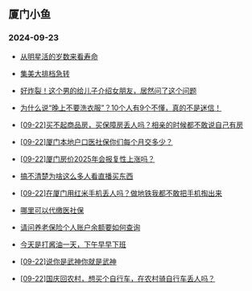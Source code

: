 ## 厦门小鱼 
### 2024-09-23

+ [从明星活的岁数来看寿命](http://bbs.xmfish.com/read-htm-tid-18245777.html)

+ [集美大排档急转](http://bbs.xmfish.com/read-htm-tid-18245778.html)

+ [好炸裂！这个男的给儿子介绍女朋友，居然问了这个问题](http://bbs.xmfish.com/read-htm-tid-18245827.html)

+ [为什么说“晚上不要洗衣服”？10个人有9个不懂，真的不是迷信！](http://bbs.xmfish.com/read-htm-tid-18245787.html)

+ [[09-22]买不起商品房，买保障房丢人吗？相亲的时候都不敢说自己有房](http://bbs.xmfish.com/read-htm-tid-18245837.html)

+ [[09-22]厦门本地户口医社保你们每个月交多少？](http://bbs.xmfish.com/read-htm-tid-18245882.html)

+ [[09-22]厦门房价2025年会报复性上涨吗？](http://bbs.xmfish.com/read-htm-tid-18245864.html)

+ [搞不清楚为啥这么多人看直播买东西](http://bbs.xmfish.com/read-htm-tid-18245853.html)

+ [[09-22]在厦门用红米手机丢人吗？做地铁我都不敢把手机掏出来](http://bbs.xmfish.com/read-htm-tid-18245833.html)

+ [哪里可以代缴医社保](http://bbs.xmfish.com/read-htm-tid-18245809.html)

+ [请问养老保险个人账户余额要如何查询](http://bbs.xmfish.com/read-htm-tid-18245891.html)

+ [今天是打酱油一天，下午早早下班](http://bbs.xmfish.com/read-htm-tid-18245851.html)

+ [[09-22]说你是武神你就是武神](http://bbs.xmfish.com/read-htm-tid-18245814.html)

+ [[09-22]国庆回农村，想买个自行车，在农村骑自行车丢人吗？](http://bbs.xmfish.com/read-htm-tid-18245830.html)

